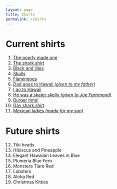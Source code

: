 ```yaml
---
layout: page
title: Shirts
permalink: /shirts
---
```


# Current shirts

01. [The poorly made one](/shirts/mark-01)
02. [The shark shirt](/shirts/mark-02)
03. [Black and lilies](/shirts/mark-03)
04. [Skulls](/shirts/mark-04)
05. [Flamingoes](/shirts/mark-05)
06. [Dad goes to Hawaii _(given to my father)_](/shirts/mark-06)
07. [I go to Hawaii](/shirts/mark-07)
08. [He was a skater skelly *(given to Joe Farrimond)*](/shirts/mark-08)
09. [Burger time!](/shirts/mark-09)
10. [Gay shark shirt](/shirts/mark-10)
11. [Mexican ladies *(made for my son)* ](/shirts/mark-11)

# Future shirts

12. Tiki heads
13. Hibiscus and Pineapple
14. Elegant Hawaiian Leaves in Blue
15. Plumeria Blue Fern
16. Monstera Tiare Red
17. Lobsters
18. Aloha Red
20. Christmas Kitties
